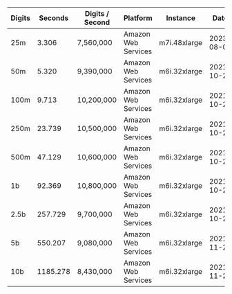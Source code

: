 | Digits | Seconds | Digits / Second | Platform | Instance | Date | Files |
| ------ | ------- | --------------- | -------- | -------- | ---- | ----- |
| 25m | 3.306 | 7,560,000 | Amazon Web Services | m7i.48xlarge | 2023-08-06 | [cfg](../Amazon%20Web%20Services/m7i.48xlarge/ArcCosh%28e%29%20%5BLog-Formula%5D/ArcCosh%28e%29%20-%2020230806-122226.cfg) [out](../Amazon%20Web%20Services/m7i.48xlarge/ArcCosh%28e%29%20%5BLog-Formula%5D/ArcCosh%28e%29%20-%2020230806-122226.out) [txt](../Amazon%20Web%20Services/m7i.48xlarge/ArcCosh%28e%29%20%5BLog-Formula%5D/ArcCosh%28e%29%20-%2020230806-122226.txt) |
| 50m | 5.320 | 9,390,000 | Amazon Web Services | m6i.32xlarge | 2021-10-29 | [cfg](../Amazon%20Web%20Services/m6i.32xlarge/ArcCosh%28e%29%20%5BLog-Formula%5D/ArcCosh%28e%29%20-%2020211029-165043.cfg) [out](../Amazon%20Web%20Services/m6i.32xlarge/ArcCosh%28e%29%20%5BLog-Formula%5D/ArcCosh%28e%29%20-%2020211029-165043.out) [txt](../Amazon%20Web%20Services/m6i.32xlarge/ArcCosh%28e%29%20%5BLog-Formula%5D/ArcCosh%28e%29%20-%2020211029-165043.txt) |
| 100m | 9.713 | 10,200,000 | Amazon Web Services | m6i.32xlarge | 2021-10-29 | [cfg](../Amazon%20Web%20Services/m6i.32xlarge/ArcCosh%28e%29%20%5BLog-Formula%5D/ArcCosh%28e%29%20-%2020211029-165121.cfg) [out](../Amazon%20Web%20Services/m6i.32xlarge/ArcCosh%28e%29%20%5BLog-Formula%5D/ArcCosh%28e%29%20-%2020211029-165121.out) [txt](../Amazon%20Web%20Services/m6i.32xlarge/ArcCosh%28e%29%20%5BLog-Formula%5D/ArcCosh%28e%29%20-%2020211029-165121.txt) |
| 250m | 23.739 | 10,500,000 | Amazon Web Services | m6i.32xlarge | 2021-10-29 | [cfg](../Amazon%20Web%20Services/m6i.32xlarge/ArcCosh%28e%29%20%5BLog-Formula%5D/ArcCosh%28e%29%20-%2020211029-165158.cfg) [out](../Amazon%20Web%20Services/m6i.32xlarge/ArcCosh%28e%29%20%5BLog-Formula%5D/ArcCosh%28e%29%20-%2020211029-165158.out) [txt](../Amazon%20Web%20Services/m6i.32xlarge/ArcCosh%28e%29%20%5BLog-Formula%5D/ArcCosh%28e%29%20-%2020211029-165158.txt) |
| 500m | 47.129 | 10,600,000 | Amazon Web Services | m6i.32xlarge | 2021-10-29 | [cfg](../Amazon%20Web%20Services/m6i.32xlarge/ArcCosh%28e%29%20%5BLog-Formula%5D/ArcCosh%28e%29%20-%2020211029-181531.cfg) [out](../Amazon%20Web%20Services/m6i.32xlarge/ArcCosh%28e%29%20%5BLog-Formula%5D/ArcCosh%28e%29%20-%2020211029-181531.out) [txt](../Amazon%20Web%20Services/m6i.32xlarge/ArcCosh%28e%29%20%5BLog-Formula%5D/ArcCosh%28e%29%20-%2020211029-181531.txt) |
| 1b | 92.369 | 10,800,000 | Amazon Web Services | m6i.32xlarge | 2021-10-29 | [cfg](../Amazon%20Web%20Services/m6i.32xlarge/ArcCosh%28e%29%20%5BLog-Formula%5D/ArcCosh%28e%29%20-%2020211029-181708.cfg) [out](../Amazon%20Web%20Services/m6i.32xlarge/ArcCosh%28e%29%20%5BLog-Formula%5D/ArcCosh%28e%29%20-%2020211029-181708.out) [txt](../Amazon%20Web%20Services/m6i.32xlarge/ArcCosh%28e%29%20%5BLog-Formula%5D/ArcCosh%28e%29%20-%2020211029-181708.txt) |
| 2.5b | 257.729 | 9,700,000 | Amazon Web Services | m6i.32xlarge | 2021-10-29 | [cfg](../Amazon%20Web%20Services/m6i.32xlarge/ArcCosh%28e%29%20%5BLog-Formula%5D/ArcCosh%28e%29%20-%2020211029-221323.cfg) [out](../Amazon%20Web%20Services/m6i.32xlarge/ArcCosh%28e%29%20%5BLog-Formula%5D/ArcCosh%28e%29%20-%2020211029-221323.out) [txt](../Amazon%20Web%20Services/m6i.32xlarge/ArcCosh%28e%29%20%5BLog-Formula%5D/ArcCosh%28e%29%20-%2020211029-221323.txt) |
| 5b | 550.207 | 9,080,000 | Amazon Web Services | m6i.32xlarge | 2021-11-28 | [cfg](../Amazon%20Web%20Services/m6i.32xlarge/ArcCosh%28e%29%20%5BLog-Formula%5D/ArcCosh%28e%29%20-%2020211128-130046.cfg) [out](../Amazon%20Web%20Services/m6i.32xlarge/ArcCosh%28e%29%20%5BLog-Formula%5D/ArcCosh%28e%29%20-%2020211128-130046.out) [txt](../Amazon%20Web%20Services/m6i.32xlarge/ArcCosh%28e%29%20%5BLog-Formula%5D/ArcCosh%28e%29%20-%2020211128-130046.txt) |
| 10b | 1185.278 | 8,430,000 | Amazon Web Services | m6i.32xlarge | 2021-11-28 | [cfg](../Amazon%20Web%20Services/m6i.32xlarge/ArcCosh%28e%29%20%5BLog-Formula%5D/ArcCosh%28e%29%20-%2020211128-214906.cfg) [out](../Amazon%20Web%20Services/m6i.32xlarge/ArcCosh%28e%29%20%5BLog-Formula%5D/ArcCosh%28e%29%20-%2020211128-214906.out) [txt](../Amazon%20Web%20Services/m6i.32xlarge/ArcCosh%28e%29%20%5BLog-Formula%5D/ArcCosh%28e%29%20-%2020211128-214906.txt) |
